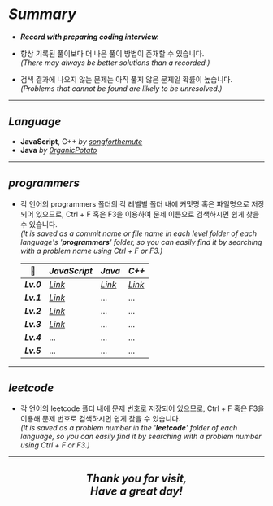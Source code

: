 # _Summary_

-   **_Record with preparing coding interview._**

-   항상 기록된 풀이보다 더 나은 풀이 방법이 존재할 수 있습니다.<br/>
    _(There may always be better solutions than a recorded.)_
-   검색 결과에 나오지 않는 문제는 아직 풀지 않은 문제일 확률이 높습니다.<br/>
    _(Problems that cannot be found are likely to be unresolved.)_

---

## _Language_

-   **JavaScript**, C++ _by_ [_songforthemute_](https://github.com/songforthemute)
-   **Java** _by_ [_0rganicPotato_](https://github.com/0rganicPotato)

---

## _programmers_

-   각 언어의 programmers 폴더의 각 레벨별 폴더 내에 커밋명 혹은 파일명으로 저장되어 있으므로, Ctrl + F 혹은 F3을 이용하여 문제 이름으로 검색하시면 쉽게 찾을 수 있습니다.<br/>
    _(It is saved as a commit name or file name in each level folder of each language's '**programmers**' folder, so you can easily find it by searching with a problem name using Ctrl + F or F3.)_

    | 🔗         | **_JavaScript_**                                                                               | **_Java_**                                                                                           | **_C++_**                                                                                       |
    | ---------- | ---------------------------------------------------------------------------------------------- | ---------------------------------------------------------------------------------------------------- | ----------------------------------------------------------------------------------------------- |
    | **_Lv.0_** | [_Link_](https://github.com/songforthemute/codingInterview/tree/master/js/programmers/level_0) | [_Link_](https://github.com/songforthemute/codingInterview/tree/master/java/programmers/level_0/src) | [_Link_](https://github.com/songforthemute/codingInterview/tree/master/cpp/programmers/level_0) |
    | **_Lv.1_** | [_Link_](https://github.com/songforthemute/codingInterview/tree/master/js/programmers/level_1) | ...                                                                                                  | ...                                                                                             |
    | **_Lv.2_** | [_Link_](https://github.com/songforthemute/codingInterview/tree/master/js/programmers/level_2) | ...                                                                                                  | ...                                                                                             |
    | **_Lv.3_** | [_Link_](https://github.com/songforthemute/codingInterview/tree/master/js/programmers/level_3) | ...                                                                                                  | ...                                                                                             |
    | **_Lv.4_** | ...                                                                                            | ...                                                                                                  | ...                                                                                             |
    | **_Lv.5_** | ...                                                                                            | ...                                                                                                  | ...                                                                                             |

---

## _leetcode_

-   각 언어의 leetcode 폴더 내에 문제 번호로 저장되어 있으므로, Ctrl + F 혹은 F3을 이용해 문제 번호로 검색하시면 쉽게 찾을 수 있습니다.<br/>
    _(It is saved as a problem number in the '**leetcode**' folder of each language, so you can easily find it by searching with a problem number using Ctrl + F or F3.)_

---

<h2 align="center"><i>
Thank you for visit, <br/>
Have a great day! <br/>
  <br/>
<i></h2>
